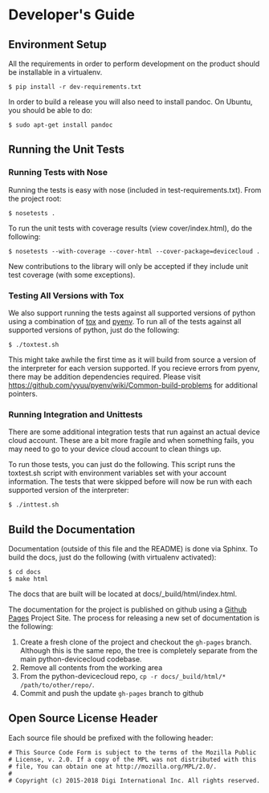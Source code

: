Developer's Guide
=================

Environment Setup
-----------------

All the requirements in order to perform development on the product
should be installable in a virtualenv.

    $ pip install -r dev-requirements.txt

In order to build a release you will also need to install pandoc.  On
Ubuntu, you should be able to do:

    $ sudo apt-get install pandoc


Running the Unit Tests
----------------------

### Running Tests with Nose

Running the tests is easy with nose (included in
test-requirements.txt).  From the project root:

    $ nosetests .

To run the unit tests with coverage results (view cover/index.html),
do the following:

    $ nosetests --with-coverage --cover-html --cover-package=devicecloud .

New contributions to the library will only be accepted if they include
unit test coverage (with some exceptions).

### Testing All Versions with Tox

We also support running the tests against all supported versions of
python using a combination of
[tox](http://tox.readthedocs.org/en/latest/) and
[pyenv](https://github.com/yyuu/pyenv).  To run all of the tests
against all supported versions of python, just do the following:

    $ ./toxtest.sh

This might take awhile the first time as it will build from source a
version of the interpreter for each version supported.  If you recieve
errors from pyenv, there may be addition dependencies required.
Please visit https://github.com/yyuu/pyenv/wiki/Common-build-problems
for additional pointers.

### Running Integration and Unittests

There are some additional integration tests that run against an actual
device cloud account.  These are a bit more fragile and when something
fails, you may need to go to your device cloud account to clean things
up.

To run those tests, you can just do the following.  This script runs
the toxtest.sh script with environment variables set with your
account information.  The tests that were skipped before will now
be run with each supported version of the interpreter:

    $ ./inttest.sh

Build the Documentation
-----------------------

Documentation (outside of this file and the README) is done via
Sphinx.  To build the docs, just do the following (with virtualenv
activated):

    $ cd docs
    $ make html

The docs that are built will be located at
docs/_build/html/index.html.

The documentation for the project is published on github using a [Github
Pages](https://pages.github.com/) Project Site.  The process for
releasing a new set of documentation is the following:

1. Create a fresh clone of the project and checkout the `gh-pages`
   branch.  Although this is the same repo, the tree is completely
   separate from the main python-devicecloud codebase.
2. Remove all contents from the working area
3. From the python-devicecloud repo, `cp -r docs/_build/html/*
   /path/to/other/repo/`.
4. Commit and push the update `gh-pages` branch to github

Open Source License Header
--------------------------

Each source file should be prefixed with the following header:

    # This Source Code Form is subject to the terms of the Mozilla Public
    # License, v. 2.0. If a copy of the MPL was not distributed with this
    # file, You can obtain one at http://mozilla.org/MPL/2.0/.
    #
    # Copyright (c) 2015-2018 Digi International Inc. All rights reserved.
